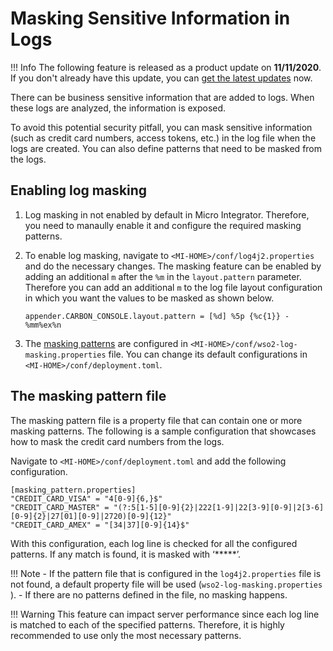 # Masking Sensitive Information in Logs

!!! Info
        The following feature is released as a product update on <b>11/11/2020</b>. If you don't already have this update, you can [get the latest updates](https://updates.docs.wso2.com/en/latest/updates/overview/) now.

There can be business sensitive information that are added to logs. When these logs are analyzed, the information is exposed.

To avoid this potential security pitfall, you can mask sensitive information (such as credit card numbers, access tokens, etc.) in the log file when the logs are created. You can also define patterns that need to be masked from the logs.

## Enabling log masking

1.  Log masking in not enabled by default in Micro Integrator. Therefore, you need to manaully enable it and configure the required masking patterns.

2.  To enable log masking, navigate to `<MI-HOME>/conf/log4j2.properties` and do the necessary changes. The masking feature can be enabled by adding an additional `m` after the `%m` in the `layout.pattern` parameter. Therefore you can add an additional `m` to the log file layout configuration in which you want the values to be masked as shown below.

    ```
    appender.CARBON_CONSOLE.layout.pattern = [%d] %5p {%c{1}} - %mm%ex%n
    ```
3. The [masking patterns](#the-masking-pattern-file) are configured in `<MI-HOME>/conf/wso2-log-masking.properties` file. You can change its default configurations in `<MI-HOME>/conf/deployment.toml`.


## The masking pattern file

The masking pattern file is a property file that can contain one or more masking patterns. The following is a sample configuration that showcases how to mask the credit card numbers from the logs.

Navigate to `<MI-HOME>/conf/deployment.toml` and add the following configuration.

```
[masking_pattern.properties]
"CREDIT_CARD_VISA" = "4[0-9]{6,}$"
"CREDIT_CARD_MASTER" = "(?:5[1-5][0-9]{2}|222[1-9]|22[3-9][0-9]|2[3-6][0-9]{2}|27[01][0-9]|2720)[0-9]{12}"
"CREDIT_CARD_AMEX" = "[34|37][0-9]{14}$"
```


With this configuration, each log line is checked for all the configured patterns. If any match is found, it is masked with ‘*****’.


!!! Note
    -   If the pattern file that is configured in the `log4j2.properties` file
    is not found, a default property file will be used (`wso2-log-masking.properties` ).
    -   If there are no patterns defined in the file, no masking happens.

!!! Warning
    This feature can impact server performance since each log line is matched to each of the specified patterns. Therefore, it is highly recommended to use only the most necessary patterns.

